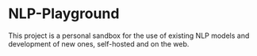 # NLP-Playground
This project is a personal sandbox for the use of existing NLP models and development of new ones, self-hosted and on the web.
